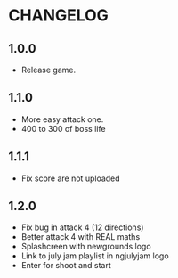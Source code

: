 # CHANGELOG

## 1.0.0

- Release game.
## 1.1.0

- More easy attack one.
- 400 to 300 of boss life
## 1.1.1

- Fix score are not uploaded
## 1.2.0 
- Fix bug in attack 4 (12 directions)
- Better attack 4 with REAL maths
- Splashcreen with newgrounds logo 
- Link to july jam playlist in ngjulyjam logo
- Enter for shoot and start